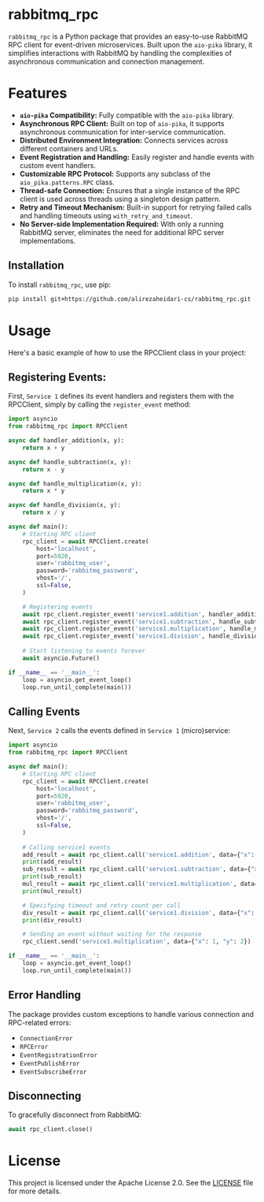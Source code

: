 # rabbitmq_rpc

`rabbitmq_rpc` is a Python package that provides an easy-to-use RabbitMQ RPC client for event-driven microservices. Built upon the `aio-pika` library, it simplifies interactions with RabbitMQ by handling the complexities of asynchronous communication and connection management.

# Features
- **`aio-pika` Compatibility:** Fully compatible with the `aio-pika` library.
- **Asynchronous RPC Client:** Built on top of `aio-pika`, it supports asynchronous communication for inter-service communication.
- **Distributed Environment Integration:** Connects services across different containers and URLs.
- **Event Registration and Handling:** Easily register and handle events with custom event handlers.
- **Customizable RPC Protocol:** Supports any subclass of the `aio_pika.patterns.RPC` class.
- **Thread-safe Connection:** Ensures that a single instance of the RPC client is used across threads using a singleton design pattern.
- **Retry and Timeout Mechanism:** Built-in support for retrying failed calls and handling timeouts using `with_retry_and_timeout`.
- **No Server-side Implementation Required:**  With only a running RabbitMQ server, eliminates the need for additional RPC server implementations.

## Installation

To install `rabbitmq_rpc`, use pip:

```sh
pip install git+https://github.com/alirezaheidari-cs/rabbitmq_rpc.git
```

# Usage
Here's a basic example of how to use the RPCClient class in your project:

## Registering Events:
First, `Service 1` defines its event handlers and registers them with the RPCClient, simply by calling the `register_event` method:

```python
import asyncio
from rabbitmq_rpc import RPCClient

async def handler_addition(x, y):
    return x + y

async def handle_subtraction(x, y):
    return x - y

async def handle_multiplication(x, y):
    return x * y

async def handle_division(x, y):
    return x / y

async def main():
    # Starting RPC client
    rpc_client = await RPCClient.create(
        host='localhost',
        port=5920,
        user='rabbitmq_user',
        password='rabbitmq_password',
        vhost='/',
        ssl=False,
    )

    # Registering events
    await rpc_client.register_event('service1.addition', handler_addition)
    await rpc_client.register_event('service1.subtraction', handle_subtraction)
    await rpc_client.register_event('service1.multiplication', handle_multiplication)
    await rpc_client.register_event('service1.division', handle_division)
    
    # Start listening to events forever
    await asyncio.Future()

if __name__ == '__main__':
    loop = asyncio.get_event_loop()
    loop.run_until_complete(main())

```

## Calling Events
Next, `Service 2` calls the events defined in `Service 1` (micro)service:

```python
import asyncio
from rabbitmq_rpc import RPCClient

async def main():
    # Starting RPC client
    rpc_client = await RPCClient.create(
        host='localhost',
        port=5920,
        user='rabbitmq_user',
        password='rabbitmq_password',
        vhost='/',
        ssl=False,
    )
    
    # Calling service1 events
    add_result = await rpc_client.call('service1.addition', data={"x": 1, "y": 2})
    print(add_result)
    sub_result = await rpc_client.call('service1.subtraction', data={"x": 1, "y": 2})
    print(sub_result)
    mul_result = await rpc_client.call('service1.multiplication', data={"x": 1, "y": 2})
    print(mul_result)

    # Specifying timeout and retry count per call
    div_result = await rpc_client.call('service1.division', data={"x": 5, "y": 2}, timeout=10, retry_count=3)
    print(div_result)

    # Sending an event without waiting for the response    
    rpc_client.send('service1.multiplication', data={"x": 1, "y": 2})    

if __name__ == '__main__':
    loop = asyncio.get_event_loop()
    loop.run_until_complete(main())

```

## Error Handling
The package provides custom exceptions to handle various connection and RPC-related errors:

- `ConnectionError`
- `RPCError`
- `EventRegistrationError`
- `EventPublishError`
- `EventSubscribeError`

## Disconnecting
To gracefully disconnect from RabbitMQ:

```python
await rpc_client.close()
```

# License
This project is licensed under the Apache License 2.0. See the [LICENSE](https://github.com/alirezaheidari-cs/rabbitmq-rpc/blob/main/LICENSE) file for more details.
